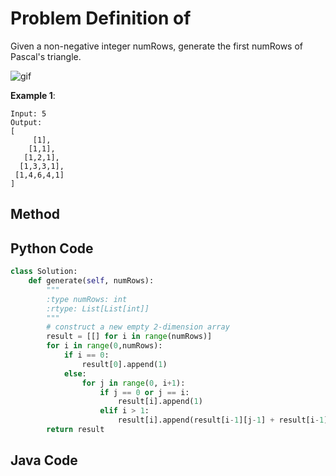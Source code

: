# Problem Definition of

Given a non-negative integer numRows, generate the first numRows of Pascal's triangle.

![gif](https://upload.wikimedia.org/wikipedia/commons/0/0d/PascalTriangleAnimated2.gif "In Pascal's triangle, each number is the sum of the two numbers directly above it.")

**Example 1**:

    Input: 5
    Output:
    [
         [1],
        [1,1],
       [1,2,1],
      [1,3,3,1],
     [1,4,6,4,1]
    ]

## Method

## Python Code

```python
class Solution:
    def generate(self, numRows):
        """
        :type numRows: int
        :rtype: List[List[int]]
        """
        # construct a new empty 2-dimension array
        result = [[] for i in range(numRows)]
        for i in range(0,numRows):
            if i == 0:
                result[0].append(1)
            else:
                for j in range(0, i+1):
                    if j == 0 or j == i:
                        result[i].append(1)
                    elif i > 1:
                        result[i].append(result[i-1][j-1] + result[i-1][j])
        return result
```

## Java Code

```java

```